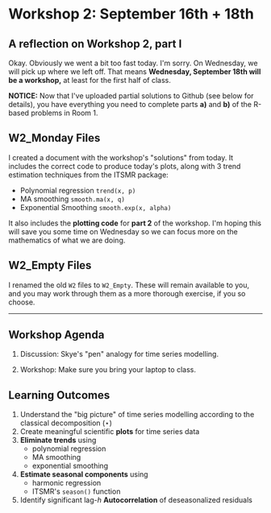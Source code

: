 # Workshop 2: September 16th + 18th

## A reflection on Workshop 2, part I

Okay. Obviously we went a bit too fast today. I'm sorry.
On Wednesday, we will pick up where we left off.
That means **Wednesday, September 18th will be a workshop,** 
at least for the first half of class.

**NOTICE:** Now that I've uploaded partial solutions to Github (see below for details),
you have everything you need to complete parts **a)** and **b)** of the R-based problems in Room 1.

## W2\_Monday Files

I created a document with the workshop's "solutions" from today. It includes the correct code to produce today's plots, along with 3 trend estimation techniques from the ITSMR package:

* Polynomial regression `trend(x, p)`
* MA smoothing `smooth.ma(x, q)`
* Exponential Smoothing `smooth.exp(x, alpha)`

It also includes the **plotting code** for **part 2** of the workshop.
I'm hoping this will save you some time on Wednesday so we can focus more on the mathematics of what we are doing.

## W2\_Empty Files

I renamed the old `W2` files to `W2_Empty`. These will remain available to you, and you may work through them as a more thorough exercise, if you so choose.

---

## Workshop Agenda

1. Discussion: Skye's "pen" analogy for time series modelling.

2. Workshop: Make sure you bring your laptop to class. 

## Learning Outcomes

1. Understand the "big picture" of time series modelling according to the classical decomposition $(\star)$
2. Create meaningful scientific **plots** for time series data
3. **Eliminate trends** using 
    - polynomial regression 
    - MA smoothing
    - exponential smoothing
4. **Estimate seasonal components** using
    - harmonic regression
    - ITSMR's `season()` function
5. Identify significant lag-$h$ **Autocorrelation** of deseasonalized residuals